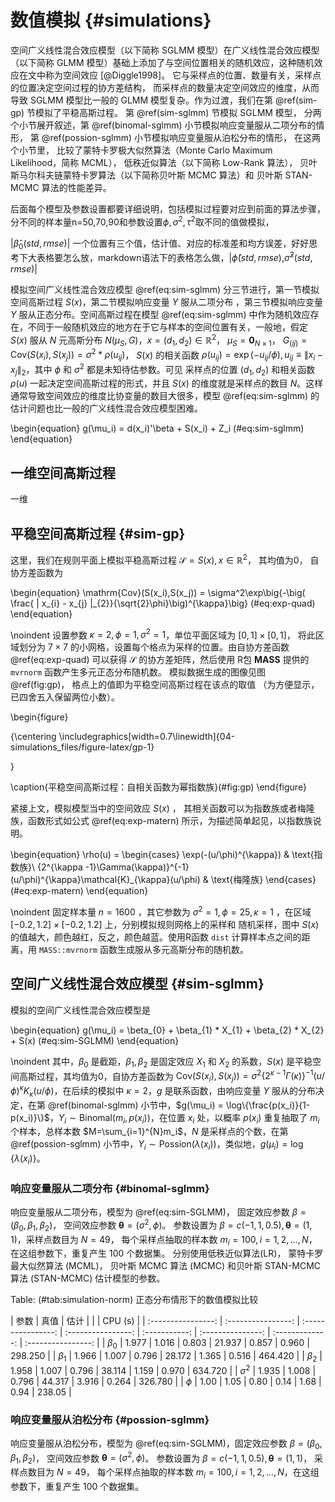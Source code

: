 
# 数值模拟 {#simulations}

空间广义线性混合效应模型（以下简称 SGLMM 模型）在广义线性混合效应模型（以下简称 GLMM 模型）基础上添加了与空间位置相关的随机效应，这种随机效应在文中称为空间效应 [@Diggle1998]。 它与采样点的位置、数量有关，采样点的位置决定空间过程的协方差结构， 而采样点的数量决定空间效应的维度，从而导致 SGLMM 模型比一般的 GLMM 模型复杂。作为过渡，我们在第 \@ref(sim-gp) 节模拟了平稳高斯过程。 第 \@ref(sim-sglmm) 节模拟 SGLMM 模型， 分两个小节展开叙述，第 \@ref(binomal-sglmm) 小节模拟响应变量服从二项分布的情形，  第 \@ref(possion-sglmm) 小节模拟响应变量服从泊松分布的情形， 在这两个小节里， 比较了蒙特卡罗极大似然算法（Monte Carlo Maximum Likelihood，简称 MCML）， 低秩近似算法（以下简称 Low-Rank 算法）， 贝叶斯马尔科夫链蒙特卡罗算法（以下简称贝叶斯 MCMC 算法）和 贝叶斯 STAN-MCMC 算法的性能差异。

后面每个模型及参数设置都要详细说明，包括模拟过程要对应到前面的算法步骤，分不同的样本量n=50,70,90和参数设置$\phi,\sigma^2,\tau^2$取不同的值做模拟，

|$\hat\beta_0(std,rmse)$| 一个位置有三个值，估计值、对应的标准差和均方误差，好好思考下大表格要怎么放，markdown语法下的表格怎么做，|$\hat\phi(std,rmse)$,$\hat\sigma^2(std,rmse)$|

模拟空间广义线性混合效应模型 \@ref(eq:sim-sglmm) 分三节进行，第一节模拟空间高斯过程 $S(x)$，第二节模拟响应变量 $Y$ 服从二项分布 ，第三节模拟响应变量 $Y$ 服从正态分布。空间高斯过程在模型 \@ref(eq:sim-sglmm) 中作为随机效应存在，不同于一般随机效应的地方在于它与样本的空间位置有关，一般地，假定 $S(x)$ 服从 $N$ 元高斯分布 $N(\mu_{S},G)$，$x = (d_1,d_2) \in \mathbb{R}^2$， $\mu_{S} = \mathbf{0}_{N\times1}$， $G_{(ij)} = \mathrm{Cov}(S(x_i),S(x_j))=\sigma^2*\rho(u_{ij})$， $S(x)$ 的相关函数 $\rho(u_{ij}) = \exp(-u_{ij}/\phi), u_{ij} \equiv \|x_{i}-x_{j}\|_2$，其中 $\phi$ 和 $\sigma^2$ 都是未知待估参数。可见
采样点的位置 $(d_1,d_2)$ 和相关函数 $\rho(u)$ 一起决定空间高斯过程的形式，并且 $S(x)$ 的维度就是采样点的数目 $N$。这样通常导致空间效应的维度比协变量的数目大很多，模型 \@ref(eq:sim-sglmm) 的估计问题也比一般的广义线性混合效应模型困难。

\begin{equation}
g(\mu_i) = d(x_i)'\beta + S(x_i) + Z_i (\#eq:sim-sglmm)
\end{equation}

## 一维空间高斯过程

一维



## 平稳空间高斯过程 {#sim-gp}

这里，我们在规则平面上模拟平稳高斯过程 $\mathcal{S} = S(x), x \in \mathbb{R}^2$， 其均值为0， 自协方差函数为

\begin{equation}
\mathrm{Cov}(S(x_i),S(x_j)) = \sigma^2\exp\big\{-\big( \frac{ \| x_{i} - x_{j} \|_{2}}{\sqrt{2}\phi}\big)^{\kappa}\big\}  (\#eq:exp-quad)
\end{equation}

\noindent 设置参数 $\kappa = 2,\phi=1,\sigma^2=1$，单位平面区域为 $[0,1]\times[0,1]$， 将此区域划分为 $7\times 7$ 的小网格，设置每个格点为采样的位置。由自协方差函数 \@ref(eq:exp-quad) 可以获得 $\mathcal{S}$ 的协方差矩阵，然后使用 R包 **MASS** 提供的 `mvrnorm` 函数产生多元正态分布随机数。 模拟数据生成的图像见图 \@ref(fig:gp)， 格点上的值即为平稳空间高斯过程在该点的取值 （为方便显示，已四舍五入保留两位小数）。

\begin{figure}

{\centering \includegraphics[width=0.7\linewidth]{04-simulations_files/figure-latex/gp-1} 

}

\caption{平稳空间高斯过程：自相关函数为幂指数族}(\#fig:gp)
\end{figure}

紧接上文，模拟模型当中的空间效应 $S(x)$ ， 其相关函数可以为指数族或者梅隆族，函数形式如公式 \@ref(eq:exp-matern) 所示，为描述简单起见，以指数族说明。

\begin{equation}
\rho(u) =
\begin{cases}
\exp(-(u/\phi)^{\kappa}) & \text{指数族}\\
\{2^{\kappa -1}\Gamma(\kappa)\}^{-1}(u/\phi)^{\kappa}\mathcal{K}_{\kappa}(u/\phi) & \text{梅隆族}
\end{cases} (\#eq:exp-matern)
\end{equation}

\noindent 固定样本量 $n=1600$ ，其它参数为 $\sigma^2=1,\phi=25,\kappa=1$ ，在区域 $[-0.2,1.2]\times [-0.2,1.2]$ 上，分别模拟规则网格上的采样和 随机采样，图中 $S(x)$ 的值越大，颜色越红，反之，颜色越蓝。使用R函数 `dist` 计算样本点之间的距离，用 `MASS::mvrnorm` 函数生成服从多元高斯分布的随机数。

## 空间广义线性混合效应模型 {#sim-sglmm}

模拟的空间广义线性混合效应模型是

\begin{equation}
g(\mu_i) = \beta_{0} + \beta_{1} * X_{1} + \beta_{2} * X_{2} + S(x) (\#eq:sim-SGLMM)
\end{equation}

\noindent 其中，$\beta_0$ 是截距，$\beta_{1},\beta_{2}$ 是固定效应 $X_{1}$ 和 $X_{2}$ 的系数，$S(x)$ 是平稳空间高斯过程，其均值为0，自协方差函数为 $\mathrm{Cov}(S(x_i),S(x_j)) = \sigma^2 \big\{2^{\kappa-1}\Gamma(\kappa)\big\}^{-1}(u/\phi)^{\kappa}K_{\kappa}(u/\phi)$，在后续的模拟中 $\kappa = 2$，$g$ 是联系函数，由响应变量 $Y$ 服从的分布决定，在第 \@ref(binomal-sglmm) 小节中，$g(\mu_i) = \log\{\frac{p(x_i)}{1-p(x_i)}\}$，$Y_{i} \sim \mathrm{Binomal}(m_{i},p(x_{i}))$，在位置 $x_i$ 处，以概率 $p(x_i)$ 重复抽取了 $m_i$ 个样本，总样本数 $M=\sum_{i=1}^{N}m_i$，$N$ 是采样点的个数，在第 \@ref(possion-sglmm) 小节中，$Y_i \sim \mathrm{Possion}(\lambda(x_{i}))$，类似地，$g(\mu_i) = \log\{\lambda(x_{i})\}$。

### 响应变量服从二项分布 {#binomal-sglmm}

响应变量服从二项分布，模型为 \@ref(eq:sim-SGLMM)， 固定效应参数 $\beta = (\beta_0,\beta_1,\beta_2)$， 空间效应参数 $\boldsymbol{\theta} = (\sigma^2,\phi)$。 参数设置为 $\beta = c(-1,1,0.5), \boldsymbol{\theta} = (1,1)$，采样点数目为 $N=49$， 每个采样点抽取的样本数 $m_i = 100,i = 1,2,\ldots,N$，在这组参数下，重复产生 100 个数据集。 分别使用低秩近似算法(LR)， 蒙特卡罗最大似然算法 (MCML)， 贝叶斯 MCMC 算法 (MCMC) 和贝叶斯 STAN-MCMC 算法 (STAN-MCMC) 估计模型的参数。


Table: (\#tab:simulation-norm) 正态分布情形下的数值模拟比较

|    参数       | 真值 |  估计  |    | | CPU (s) |
| :----------------: | :----------------: | :----------------: | :----------------: | :-----------: | :---------------: | :-------------: | :----------------: |
| $\beta_{0}$   | 1.977 | 1.016 | 0.803 | 21.937 | 0.857 | 0.960 | 298.250 |
| $\beta_{1}$   | 1.966 | 1.007 | 0.796 | 28.172 | 1.365 | 0.516 | 464.420 |
| $\beta_{2}$   | 1.958 | 1.007 | 0.796 | 38.114 | 1.159 | 0.970 | 634.720 |
| $\sigma^2$    | 1.935 | 1.008 | 0.796 | 44.317 | 3.916 | 0.264 | 326.780 |
| $\phi$        | 1.00  | 1.05  | 0.80  | 0.14   |  1.68 | 0.94  | 238.05  |

<!-- \begin{table}[!h] -->
<!-- \begin{center} -->
<!-- \caption{ 100个数据集的模拟结果：估计，标准差和估计的均方误差 \label{tab:binomal-LRvsMCML}} -->
<!-- \setlength{\tabcolsep}{2pt} -->
<!-- \vspace{0.1in} -->

<!-- \begin{tabular}{lcccccccccc} -->
<!--  \hline -->
<!--   参数 &  真值 & \multicolumn{3}{c}{LR8$^*$} & \multicolumn{3}{c}{LR16$^*$} &  -->
<!--  \multicolumn{3}{c}{MCML} \\ -->
<!--   \cmidrule(r){3-5}  \cmidrule(r){6-8} \cmidrule(r){9-11} -->
<!--  \noalign{\smallskip}  -->
<!--                 &      & 估计   & 标准差 & 均方误差 & 估计   & 标准差 & 均方误差   & 估计  & 标准差 & 均方误差 \\  -->
<!--    \hline -->
<!--    $\beta_{0}$  & -1.0 & -1.837 & 0.118  &  0.592   & -1.259 & 0.126  & 0.110      & -1.086 & 0.294   &  0.103 \\  -->
<!--    $\beta_{1}$  & 1.0  & 1.143  & 0.071  &  0.133   & 1.291  & 0.073  & 0.063      & 0.989  & 0.072   &  0.049 \\  -->
<!--    $\beta_{2}$  & 0.5  & 0.413  & 0.025  &  0.073   & 0.241  & 0.026  & 0.014      & 0.339  & 0.012   &  0.012 \\  -->
<!--    $\sigma^2$   & 1.0  & 0.528  & 0.177  &  4.060   & 0.499  & 0.090  & 0.060      & 0.268  & 0.405   &  0.013 \\  -->
<!--    $\phi$       & 1.0  & 0.478  & 0.052  &  0.131   & 0.110  & 0.041  & 0.007      & 0.073  & 0.167   &  0.007 \\  -->
<!--    \hline -->
<!--  \end{tabular} -->
<!-- \end{center} -->
<!-- \vspace{0.05in} -->

<!-- * LR8/LR16：低秩近似算法分别使用 $8\times 8$ 和 $16\times 16$ 个采样点， -->

<!-- \end{table} -->


<!-- \begin{table} -->
<!-- \begin{center} -->
<!-- \caption{ 100 个数据集的模拟结果：估计，标准差和估计的均方误差 \label{tab:binomal-MCMCvsSTAN}} -->
<!-- \setlength{\tabcolsep}{2pt} -->
<!-- \vspace{0.1in} -->

<!-- \begin{tabular}{lccccccc} -->
<!--  \hline -->
<!--   参数 &  真值 & \multicolumn{3}{c}{贝叶斯MCMC} & \multicolumn{3}{c}{贝叶斯STAN-MCMC}  \\ -->
<!--   \cmidrule(r){3-5}  \cmidrule(r){6-8}  -->
<!--  \noalign{\smallskip}  -->
<!--                 &     & 估计  & 标准差 & 均方误差 & 估计  & 标准差 & 均方误差 \\  -->
<!--    \hline -->
<!--    $\beta_{0}$  & -1.0 & -1.239 & 0.848 &  0.777   & -1.225 & 0.248  & 0.112      \\  -->
<!--    $\beta_{1}$  & 1.0  & 0.985 & 0.052  &  2.941e-03   & 1.026  & 0.054  & 3.607e-03      \\  -->
<!--    $\beta_{2}$  & 0.5  & 0.519 & 0.019  &  7.422e-04   & 0.503  & 0.016  & 2.649e-04      \\  -->
<!--    $\sigma^2$   & 1.0  & 0.803 & 0.521  &  0.310   & 0.322  & 0.283  & 0.540      \\  -->
<!--    $\phi$       & 1.0  & 0.182 & 0.069  &  0.673   & 0.514  & 0.322  & 0.341      \\  -->
<!--    \hline -->
<!--  \end{tabular} -->
<!-- \end{center} -->
<!-- \end{table} -->

### 响应变量服从泊松分布 {#possion-sglmm}

响应变量服从泊松分布，模型为 \@ref(eq:sim-SGLMM)，固定效应参数 $\beta = (\beta_0, \beta_1, \beta_2)$， 空间效应参数 $\boldsymbol{\theta} = (\sigma^2,\phi)$。 参数设置为 $\beta = c(-1,1,0.5), \boldsymbol{\theta} = (1,1)$， 采样点数目为 $N=49$， 每个采样点抽取的样本数 $m_i = 100,i = 1,2,\ldots,N$，在这组参数下，重复产生 100 个数据集。

<!-- \begin{table} -->
<!-- \begin{center} -->
<!-- \caption{ 100个数据集的模拟结果：估计，标准差和估计的均方误差 \label{tab:possion-LRvsMCML}} -->
<!-- \setlength{\tabcolsep}{2pt} -->
<!-- \vspace{0.1in} -->

<!-- \begin{tabular}{lcccccccccc} -->
<!--  \hline -->
<!--   参数 &  真值 & \multicolumn{3}{c}{LR8} & \multicolumn{3}{c}{LR16} &  -->
<!--  \multicolumn{3}{c}{MCML} \\ -->
<!--   \cmidrule(r){3-5}  \cmidrule(r){6-8} \cmidrule(r){9-11} -->
<!--  \noalign{\smallskip}  -->
<!--                 &     & 估计  & 标准差 & 均方误差 & 估计  & 标准差 & 均方误差 & 估计  & 标准差 & 均方误差 \\  -->
<!--    \hline -->
<!--    $\beta_{0}$  & -1.0 & -1.837 & 0.118  &  0.592   & -1.259 & 0.126  & 0.110      & -1.086 & 0.294   &  0.103 \\  -->
<!--    $\beta_{1}$  & 1.0  & 1.143  & 0.071  &  0.133   & 1.291  & 0.073  & 0.063      & 0.989  & 0.072   &  0.049 \\  -->
<!--    $\beta_{2}$  & 0.5  & 0.413  & 0.025  &  0.073   & 0.241  & 0.026  & 0.014      & 0.339  & 0.012   &  0.012 \\  -->
<!--    $\sigma^2$   & 1.0  & 0.528  & 0.177  &  4.060   & 0.499  & 0.090  & 0.060      & 0.268  & 0.405   &  0.013 \\  -->
<!--    $\phi$       & 1.0  & 0.478  & 0.052  &  0.131   & 0.110  & 0.041  & 0.007      & 0.073  & 0.167   &  0.007 \\  -->
<!--    \hline -->
<!--  \end{tabular} -->
<!-- \end{center} -->
<!-- \end{table} -->


<!-- \begin{table} -->
<!-- \begin{center} -->
<!-- \caption{ 100个数据集的模拟结果：估计，标准差和估计的均方误差 \label{tab:possion-MCMCvsSTAN}} -->
<!-- \setlength{\tabcolsep}{2pt} -->
<!-- \vspace{0.1in} -->

<!-- \begin{tabular}{lccccccc} -->
<!--  \hline -->
<!--   参数 &  真值 & \multicolumn{3}{c}{贝叶斯MCMC} & \multicolumn{3}{c}{贝叶斯STAN-MCMC}  \\ -->
<!--   \cmidrule(r){3-5}  \cmidrule(r){6-8}  -->
<!--  \noalign{\smallskip}  -->
<!--                 &     & 估计  & 标准差 & 均方误差 & 估计  & 标准差 & 均方误差 \\  -->
<!--    \hline -->
<!--    $\beta_{0}$  & -1.0 & -5.430 & 0.562  &  1.994   & -2.060 & 0.825  & 1.805    \\  -->
<!--    $\beta_{1}$  & 1.0  & 0.942 & 0.082  &  0.110   & 1.113  & 0.311  & 0.109    \\  -->
<!--    $\beta_{2}$  & 0.5  & 0.591 & 0.039  &  0.992   & 0.563  & 0.066  & 8.463e-03     \\  -->
<!--    $\sigma^2$   & 1.0  & 0.415 & 0.264  &  0.412   & 0.830  & 0.497  & 0.276    \\  -->
<!--    $\phi$       & 1.0  & 0.514 & 0.492  &  0.478   & 0.392  & 0.223  & 0.418    \\  -->
<!--    \hline -->
<!--  \end{tabular} -->
<!-- \end{center} -->
<!-- \end{table} -->
